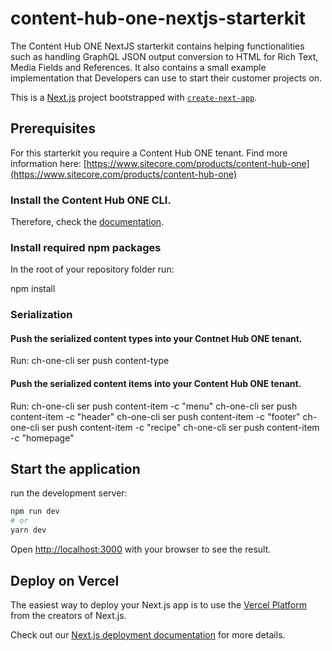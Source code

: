# content-hub-one-nextjs-starterkit
The Content Hub ONE NextJS starterkit contains helping functionalities such as handling GraphQL JSON output conversion to HTML for Rich Text, Media Fields and References. It also contains a small example implementation that Developers can use to start their customer projects on.

This is a [Next.js](https://nextjs.org/) project bootstrapped with [`create-next-app`](https://github.com/vercel/next.js/tree/canary/packages/create-next-app).

## Prerequisites
For this starterkit you require a Content Hub ONE tenant. Find more information here: [https://www.sitecore.com/products/content-hub-one](https://www.sitecore.com/products/content-hub-one)

### Install the Content Hub ONE CLI. 
Therefore, check the [documentation](https://doc.sitecore.com/ch-one/en/developers/content-hub-one/content-hub-one-cli--install-and-run-the-cli.html).

### Install required npm packages
In the root of your repository folder run: 

npm install

### Serialization
#### Push the serialized content types into your Contnet Hub ONE tenant. 

Run: ch-one-cli ser push content-type

#### Push the serialized content items into your Content Hub ONE tenant. 

Run: 
ch-one-cli ser push content-item -c "menu"
ch-one-cli ser push content-item -c "header"
ch-one-cli ser push content-item -c "footer"
ch-one-cli ser push content-item -c "recipe"
ch-one-cli ser push content-item -c "homepage"

## Start the application

run the development server:

```bash
npm run dev
# or
yarn dev
```

Open [http://localhost:3000](http://localhost:3000) with your browser to see the result.

## Deploy on Vercel

The easiest way to deploy your Next.js app is to use the [Vercel Platform](https://vercel.com/new?utm_medium=default-template&filter=next.js&utm_source=create-next-app&utm_campaign=create-next-app-readme) from the creators of Next.js.

Check out our [Next.js deployment documentation](https://nextjs.org/docs/deployment) for more details.

